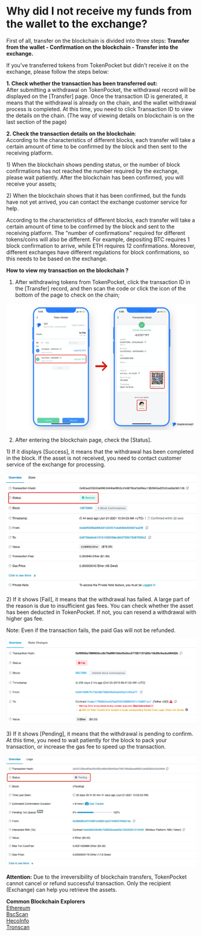 # Why did I not receive my funds from the wallet to the exchange?

First of all, transfer on the blockchain is divided into three steps: **Transfer from the wallet - Confirmation on the blockchain - Transfer into the exchange.** 

If you've transferred tokens from TokenPocket but didn't receive it on the exchange, please follow the steps below: 

**1. Check whether the transaction has been transferred out:**  
After submitting a withdrawal on TokenPocket, the withdrawal record will be displayed on the \[Transfer\] page. Once the transaction ID is generated, it means that the withdrawal is already on the chain, and the wallet withdrawal process is completed. At this time, you need to click Transaction ID to view the details on the chain. \(The way of viewing details on blockchain is on the last section of the page\) 

**2. Check the transaction details on the blockchain**:  
According to the characteristics of different blocks, each transfer will take a certain amount of time to be confirmed by the block and then sent to the receiving platform. 

1\) When the blockchain shows pending status, or the number of block confirmations has not reached the number required by the exchange, please wait patiently. After the blockchain has been confirmed, you will receive your assets; 

2\) When the blockchain shows that it has been confirmed, but the funds have not yet arrived, you can contact the exchange customer service for help. 

According to the characteristics of different blocks, each transfer will take a certain amount of time to be confirmed by the block and sent to the receiving platform. The "number of confirmations" required for different tokens/coins will also be different. For example, depositing BTC requires 1 block confirmation to arrive, while ETH requires 12 confirmations. Moreover, different exchanges have different regulations for block confirmations, so this needs to be based on the exchange. 

**How to view my transaction on the blockchain ?** 

1. After withdrawing tokens from TokenPocket, click the transaction ID in the \[Transfer\] record, and then scan the code or click the icon of the bottom of the page to check on the chain; 

![](../.gitbook/assets/zhuan-zhang-dao-jiao-yi-suo-.png)

2. After entering the blockchain page, check the \[Status\].

1\) If it displays \[Success\], it means that the withdrawal has been completed in the block. If the asset is not received, you need to contact customer service of the exchange for processing.

![](../.gitbook/assets/cheng-gong-lian-.jpg)

2\) If it shows \[Fail\], it means that the withdrawal has failed. A large part of the reason is due to insufficient gas fees. You can check whether the asset has been deducted in TokenPocket. If not, you can resend a withdrawal with higher gas fee. 

Note: Even if the transaction fails, the paid Gas will not be refunded.

![](../.gitbook/assets/fails.png)

3\) If it shows \[Pending\], it means that the withdrawal is pending to confirm. At this time, you need to wait patiently for the block to pack your transaction, or increase the gas fee to speed up the transaction.

![](../.gitbook/assets/pending.jpg)

**Attention:** Due to the irreversibility of blockchain transfers, TokenPocket cannot cancel or refund successful transaction. Only the recipient \(Exchange\) can help you retrieve the assets.

**Common Blockchain Explorers**  
[Ethereum](https://cn.etherscan.com/)  
[BscScan](https://bscscan.com/)  
[HecoInfo](https://hecoinfo.com/)  
[Tronscan](https://tronscan.io/#/)



